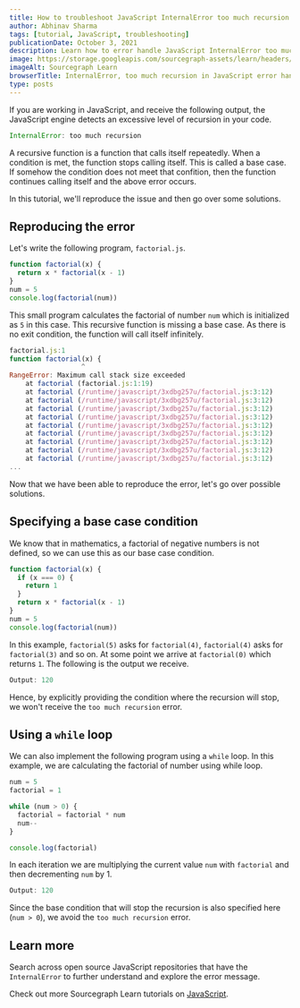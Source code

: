 ```yaml
---
title: How to troubleshoot JavaScript InternalError too much recursion
author: Abhinav Sharma
tags: [tutorial, JavaScript, troubleshooting]
publicationDate: October 3, 2021
description: Learn how to error handle JavaScript InternalError too much recursion
image: https://storage.googleapis.com/sourcegraph-assets/learn/headers/sourcegraph-learn-header.png
imageAlt: Sourcegraph Learn
browserTitle: InternalError, too much recursion in JavaScript error handling
type: posts
---
```


If you are working in JavaScript, and receive the following output, the JavaScript engine detects an excessive level of recursion in your code.

```javascript
InternalError: too much recursion
```

A recursive function is a function that calls itself repeatedly. When a condition is met, the function stops calling itself. This is called a base case. If somehow the condition does not meet that confition, then the function continues calling itself and the above error occurs.

In this tutorial, we'll reproduce the issue and then go over some solutions.

## Reproducing the error

Let's write the following program, `factorial.js`.

```javascript
function factorial(x) {
  return x * factorial(x - 1)
}
num = 5
console.log(factorial(num))
```

This small program calculates the factorial of number `num` which is initialized as `5` in this case. This recursive function is missing a base case. As there is no exit condition, the function will call itself infinitely.

```javascript
factorial.js:1
function factorial(x) {
                  ^
RangeError: Maximum call stack size exceeded
    at factorial (factorial.js:1:19)
    at factorial (/runtime/javascript/3xdbg257u/factorial.js:3:12)
    at factorial (/runtime/javascript/3xdbg257u/factorial.js:3:12)
    at factorial (/runtime/javascript/3xdbg257u/factorial.js:3:12)
    at factorial (/runtime/javascript/3xdbg257u/factorial.js:3:12)
    at factorial (/runtime/javascript/3xdbg257u/factorial.js:3:12)
    at factorial (/runtime/javascript/3xdbg257u/factorial.js:3:12)
    at factorial (/runtime/javascript/3xdbg257u/factorial.js:3:12)
    at factorial (/runtime/javascript/3xdbg257u/factorial.js:3:12)
    at factorial (/runtime/javascript/3xdbg257u/factorial.js:3:12)
...
```

Now that we have been able to reproduce the error, let's go over possible solutions.

## Specifying a base case condition

We know that in mathematics, a factorial of negative numbers is not defined, so we can use this as our base case condition.

```javascript
function factorial(x) {
  if (x === 0) {
    return 1
  }
  return x * factorial(x - 1)
}
num = 5
console.log(factorial(num))
```

In this example, `factorial(5)` asks for `factorial(4)`, `factorial(4)` asks for `factorial(3)` and so on. At some point we arrive at `factorial(0)` which returns `1`. The following is the output we receive.

```javascript
Output: 120
```

Hence, by explicitly providing the condition where the recursion will stop, we won't receive the `too much recursion` error.

## Using a `while` loop

We can also implement the following program using a `while` loop. In this example, we are calculating the factorial of number using while loop.

```javascript
num = 5
factorial = 1

while (num > 0) {
  factorial = factorial * num
  num--
}

console.log(factorial)
```

In each iteration we are multiplying the current value `num` with `factorial` and then decrementing `num` by 1.

```javascript
Output: 120
```

Since the base condition that will stop the recursion is also specified here (`num > 0`), we avoid the `too much recursion` error.

## Learn more

Search across open source JavaScript repositories that have the `InternalError` to further understand and explore the error message.

<SourcegraphSearch query="InternalError: too much recursion" patternType="literal"/>

Check out more Sourcegraph Learn tutorials on [JavaScript](https://learn.sourcegraph.com/tags/javascript).
